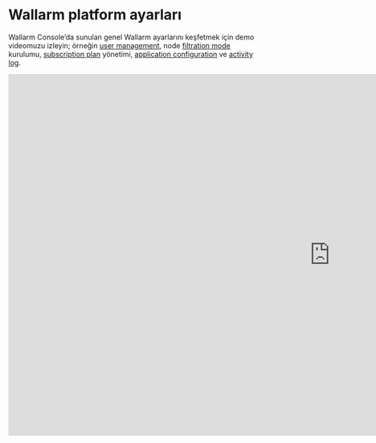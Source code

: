 # Wallarm platform ayarları

<!-- ## Uygulamaları OWASP Top 10'a Karşı Koruma

<div class="video-wrapper">
  <iframe width="1280" height="720" src="https://www.youtube.com/embed/27CBsTQUE-Q" frameborder="0" allow="accelerometer; autoplay; encrypted-media; gyroscope; picture-in-picture" allowfullscreen></iframe>
</div>

**İlgili dokümantasyon makaleleri**

* [Wallarm tarafından tespit edilen saldırılar ve güvenlik açıklarının listesi](../attacks-vulns-list.md)
* [Wallarm, uygulamalardaki güvenlik açıklarını nasıl tespit eder](../about-wallarm/detecting-vulnerabilities.md)

## Wallarm Console Özelliklerine Genel Bakış

<div class="video-wrapper">
  <iframe width="1280" height="720" src="https://www.youtube.com/embed/R8v9npJAXSo" frameborder="0" allow="accelerometer; autoplay; encrypted-media; gyroscope; picture-in-picture" allowfullscreen></iframe>
</div>

**İlgili dokümantasyon makaleleri**

* [Wallarm Console bölümleri için dokümantasyon](../user-guides/user-intro.md) -->

Wallarm Console’da sunulan genel Wallarm ayarlarını keşfetmek için demo videomuzu izleyin; örneğin [user management](../user-guides/settings/users.md), node [filtration mode](../admin-en/configure-wallarm-mode.md#general-filtration-rule-in-wallarm-console) kurulumu, [subscription plan](../about-wallarm/subscription-plans.md) yönetimi, [application configuration](../user-guides/settings/applications.md) ve [activity log](../user-guides/settings/audit-log.md).

<div class="video-wrapper">
  <iframe width="1280" height="720" src="https://www.youtube.com/embed/8kPa1EsQFaQ" frameborder="0" allow="accelerometer; autoplay; encrypted-media; gyroscope; picture-in-picture" allowfullscreen></iframe>
</div>